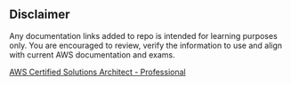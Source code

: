 ## Disclaimer
Any documentation links added to repo is intended for learning purposes only. You are encouraged to review, verify the information to use and align with current AWS documentation and exams. 

[AWS Certified Solutions Architect - Professional](AWS-Certified-Solutions-Architect-Professional.md)
